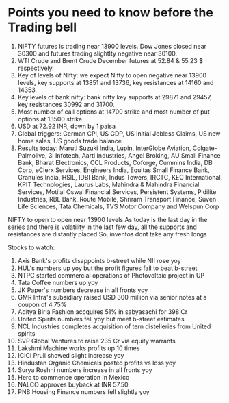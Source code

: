 # Points you need to know before the Trading bell
1. NIFTY futures is trading near 13900 levels. Dow Jones closed near 30300 and futures trading slightlty negative near 30100.
2. WTI Crude and Brent Crude December futures at 52.84 & 55.23 $ respectively. 
3. Key of levels of Nifty: we expect Nifty to open negative near 13900 levels, key supports at 13851 and 13736, key resistances at 14160 and 14353.
4. Key levels of bank nifty: bank nifty key supports at 29871 and 29457, key resistances 30992 and 31700.
5. Most number of call options at 14700 strike and most number of put options at 13500 strike.
6. USD at 72.92 INR, down by 1 paisa
7. Global triggers: German CPI, US GDP, US Initial Jobless Claims, US new home sales, US goods trade balance
8. Results today: Maruti Suzuki India, Lupin, InterGlobe Aviation, Colgate-Palmolive, 3i Infotech, Aarti Industries, Angel Broking, AU Small Finance Bank, Bharat Electronics, CCL Products, Coforge, Cummins India, DB Corp, eClerx Services, Engineers India, Equitas Small Finance Bank, Granules India, HSIL, IDBI Bank, Indus Towers, IRCTC, KEC International, KPIT Technologies, Laurus Labs, Mahindra & Mahindra Financial Services, Motilal Oswal Financial Services, Persistent Systems, Pidilite Industries, RBL Bank, Route Mobile, Shriram Transport Finance, Suven Life Sciences, Tata Chemicals, TVS Motor Company and Welspun Corp 

NIFTY to open to open near 13900 levels.As today is the last day in the series and there is volatility in the last few day, all the supports and resistances are distantly placed.So, inventos dont take any fresh longs

Stocks to watch:
1. Axis Bank's profits disappoints b-street while NII rose yoy
2. HUL's numbers up yoy but the profit figures fail to beat b-street
3. NTPC started commercial operations of Photovoltaic project in UP
4. Tata Coffee numbers up yoy
5. JK Paper's numbers decrease in all fronts yoy
6. GMR Infra's subsidiary raised USD 300 million via senior notes at a coupon of 4.75%
7. Aditya Birla Fashion accquires 51% in sabyasachi for 398 Cr
8. United Spirits numbers fell yoy but meet b-street estimates
9. NCL Industries completes acquisition of tern distelleries from United spirits
10. SVP Global Ventures to raise 235 Cr via equity warrants
11. Lakshmi Machine works profits up 10 times
12. ICICI Pruli showed slight increase yoy
13. Hindustan Organic Chemicals posted profits vs loss yoy
14. Surya Roshni numbers increase in all fronts yoy
15. Hero to commence operation in Mexico
16. NALCO approves buyback at INR 57.50
17. PNB Housing Finance numbers fell slightly yoy
